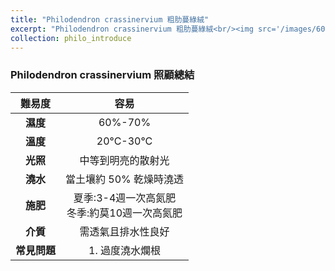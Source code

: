 ```yaml
---
title: "Philodendron crassinervium 粗肋蔓綠絨"
excerpt: "Philodendron crassinervium 粗肋蔓綠絨<br/><img src='/images/600x579.png'>"
collection: philo_introduce
---
```


### Philodendron crassinervium 照顧總結

|**難易度**| 容易 |
|:-:|:-:|
|**濕度**|60%-70%|
|**溫度**|20°C-30°C|
|**光照**|中等到明亮的散射光|
|**澆水**|當土壤約 50% 乾燥時澆透|
|**施肥**|夏季:3-4週一次高氮肥<br>冬季:約莫10週一次高氮肥|
|**介質**|需透氣且排水性良好|
|**常見問題**|1. 過度澆水爛根|
